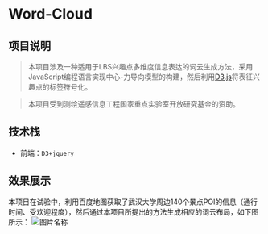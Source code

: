 # Word-Cloud
## 项目说明
>本项目涉及一种适用于LBS兴趣点多维度信息表达的词云生成方法，采用JavaScript编程语言实现中心-力导向模型的构建，然后利用[D3.js](https://d3js.org/)将表征兴趣点的标签符号化。    

>本项目受到测绘遥感信息工程国家重点实验室开放研究基金的资助。
## 技术栈
* 前端：`D3+jquery`
## 效果展示
本项目在试验中，利用百度地图获取了武汉大学周边140个景点POI的信息（通行时间、受欢迎程度），然后通过本项目所提出的方法生成相应的词云布局，如下图所示：
![图片名称]([https://www.baidu.com/img/bd_logo1.png](https://qqq807111690.github.io/web4gis15/wuda.jpg))  




